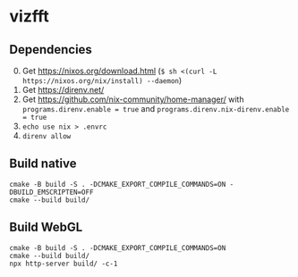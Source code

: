 # vizfft

## Dependencies

0. Get https://nixos.org/download.html (`$ sh <(curl -L https://nixos.org/nix/install) --daemon`)
1. Get https://direnv.net/
3. Get https://github.com/nix-community/home-manager/ with `programs.direnv.enable = true` and `programs.direnv.nix-direnv.enable = true`
4. `echo use nix > .envrc`
5. `direnv allow`

## Build native

```console
cmake -B build -S . -DCMAKE_EXPORT_COMPILE_COMMANDS=ON -DBUILD_EMSCRIPTEN=OFF
cmake --build build/
```

## Build WebGL


```console
cmake -B build -S . -DCMAKE_EXPORT_COMPILE_COMMANDS=ON
cmake --build build/
npx http-server build/ -c-1
```
